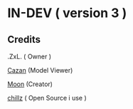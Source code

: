 # IN-DEV ( version 3 )

## Credits

.ZxL. ( Owner )

[Cazan](https://github.com/Cazzanos) (Model Viewer)

[Moon](https://github.com/LorekeeperZinnia/Dex) (Creator)

[chillz](https://github.com/AZYsGithub/DexPlusPlus) ( Open Source i use )
